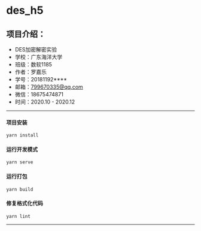 # des_h5


项目介绍：
---
* DES加密解密实验
* 学校：广东海洋大学
* 班级：数软1185
* 作者：罗嘉乐
* 学号：20181192****
* 邮箱：799670335@qq.com
* 微信：18675474871
* 时间：2020.10 - 2020.12

--- 

#### 项目安装
```
yarn install
```

#### 运行开发模式
```
yarn serve
```

#### 运行打包
```
yarn build
```

#### 修复格式化代码
```
yarn lint
```
---
